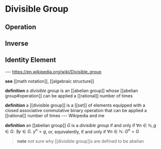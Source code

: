 # Divisible Group

## Operation

## Inverse

## Identity Element

--- <https://en.wikipedia.org/wiki/Divisible_group>

**see** [[math notation]], [[algebraic structure]]

**definition** a _divisible group_ is an [[abelian group]] whose [[abelian group#operation]] can be applied a [[rational]] number of times

**definition** a [[divisible group]] is a [[set]] of elements equipped with a closed associative commutative binary operation that can be applied a [[rational]] number of times --- Wikipedia and me

**definition** an [[abelian group]] $G$ is a _divisible group_ if and only if $\forall n \in \mathbb N, g \in G.\ \exists y \in G.\ y^n = g$, or, equivalently, if and only if $\forall n \in \mathbb N.\ G^n = G$

> **note** not sure why [[divisible group]]s are defined to be abelian
